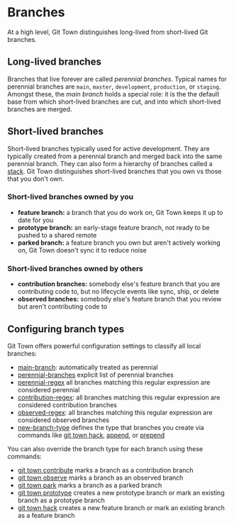 # Branches

At a high level, Git Town distinguishes long-lived from short-lived Git
branches.

## Long-lived branches

Branches that live forever are called _perennial branches_. Typical names for
perennial branches are `main`, `master`, `development`, `production`, or
`staging`. Amongst these, the _main branch_ holds a special role: it is the the
default base from which short-lived branches are cut, and into which short-lived
branches are merged.

## Short-lived branches

Short-lived branches typically used for active development. They are typically
created from a perennial branch and merged back into the same perennial branch.
They can also form a hierarchy of branches called a
[stack](../stacked-changes.md). Git Town distinguishes short-lived branches that
you own vs those that you don't own.

### Short-lived branches owned by you

- **feature branch:** a branch that you do work on, Git Town keeps it up to date
  for you
- **prototype branch:** an early-stage feature branch, not ready to be pushed to
  a shared remote
- **parked branch:** a feature branch you own but aren't actively working on,
  Git Town doesn't sync it to reduce noise

### Short-lived branches owned by others

- **contribution branches:** somebody else's feature branch that you are
  contributing code to, but no lifecycle events like sync, ship, or delete
- **observed branches:** somebody else's feature branch that you review but
  aren't contributing code to

## Configuring branch types

Git Town offers powerful configuration settings to classify all local branches:

- [main-branch](main-branch.md): automatically treated as perennial
- [perennial-branches](perennial-branches.md) explicit list of perennial
  branches
- [perennial-regex](perennial-regex.md) all branches matching this regular
  expression are considered perennial
- [contribution-regex](contribution-regex.md): all branches matching this
  regular expression are considered contribution branches
- [observed-regex](observed-regex.md): all branches matching this regular
  expression are considered observed branches
- [new-branch-type](new-branch-type.md) defines the type that branches you
  create via commands like [git town hack](../commands/hack.md),
  [append](../commands/append.md), or [prepend](../commands/prepend.md)

You can also override the branch type for each branch using these commands:

- [git town contribute](../commands/contribute.md) marks a branch as a
  contribution branch
- [git town observe](../commands/observe.md) marks a branch as an observed
  branch
- [git town park](../commands/park.md) marks a branch as a parked branch
- [git town prototype](../commands/prototype.md) creates a new prototype branch
  or mark an existing branch as a prototype branch
- [git town hack](../commands/hack.md) creates a new feature branch or mark an
  existing branch as a feature branch
